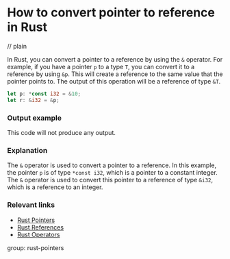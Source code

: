 # How to convert pointer to reference in Rust
// plain

In Rust, you can convert a pointer to a reference by using the `&` operator. For example, if you have a pointer `p` to a type `T`, you can convert it to a reference by using `&p`. This will create a reference to the same value that the pointer points to. The output of this operation will be a reference of type `&T`.
```rust
let p: *const i32 = &10;
let r: &i32 = &p;
```
### Output example
This code will not produce any output.

### Explanation
The `&` operator is used to convert a pointer to a reference. In this example, the pointer `p` is of type `*const i32`, which is a pointer to a constant integer. The `&` operator is used to convert this pointer to a reference of type `&i32`, which is a reference to an integer.

### Relevant links
- [Rust Pointers](https://doc.rust-lang.org/book/ch19-01-pointers.html)
- [Rust References](https://doc.rust-lang.org/book/ch15-01-box.html)
- [Rust Operators](https://doc.rust-lang.org/book/ch03-02-operators-and-overloading.html)

group: rust-pointers